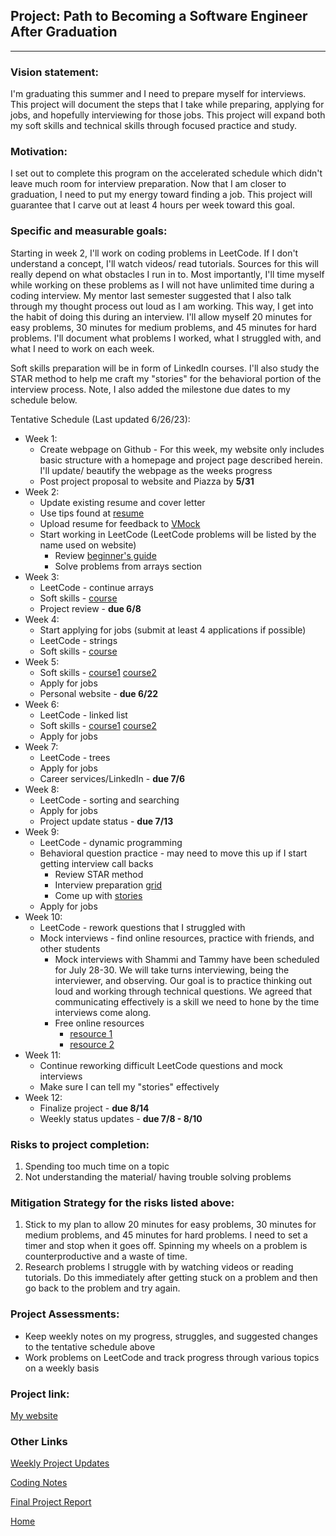 <!---
layout: page
title: "Project"
permalink: /project
--->

## Project: Path to Becoming a Software Engineer After Graduation

---

### Vision statement: 
I'm graduating this summer and I need to prepare myself for interviews. This project will document the steps that I take while preparing, applying for jobs, and hopefully interviewing for those jobs. This project will expand both my soft skills and technical skills through focused practice and study.

### Motivation:
I set out to complete this program on the accelerated schedule which didn't leave much room for interview preparation. Now that I am closer to graduation, I need to put my energy toward finding a job. This project will guarantee that I carve out at least 4 hours per week toward this goal.

### Specific and measurable goals:
Starting in week 2, I'll work on coding problems in LeetCode. If I don't understand a concept, I'll watch videos/ read tutorials. Sources for this will really depend on what obstacles I run in to.  Most importantly, I'll time myself while working on these problems as I will not have unlimited time during a coding interview. My mentor last semester suggested that I also talk through my thought process out loud as I am working. This way, I get into the habit of doing this during an interview. I'll allow myself 20 minutes for easy problems, 30 minutes for medium problems, and 45 minutes for hard problems. I'll document what problems I worked, what I struggled with, and what I need to work on each week.

Soft skills preparation will be in form of LinkedIn courses. I'll also study the STAR method to help me craft my "stories" for the behavioral portion of the interview process. Note, I also added the milestone due dates to my schedule below.

Tentative Schedule (Last updated 6/26/23):
* Week 1: 
  * Create webpage on Github - For this week, my website only includes basic structure with a homepage and project page described herein. I'll update/ beautify the webpage as the weeks progress
  * Post project proposal to website and Piazza by **5/31**
* Week 2:
  *  Update existing resume and cover letter
  *  Use tips found at [resume](https://www.colorado.edu/engineering/resumes-cvs-and-cover-letters)
  *  Upload resume for feedback to [VMock](https://www.vmock.com/ucb/login)
  *  Start working in LeetCode (LeetCode problems will be listed by the name used on website)
      *   Review [beginner's guide](https://leetcode.com/explore/featured/card/the-leetcode-beginners-guide/)
      *   Solve problems from arrays section
* Week 3:
  * LeetCode - continue arrays
  * Soft skills - [course](https://www.linkedin.com/learning/expert-tips-for-answering-common-interview-questions/salary-negotiation-approach-and-tips?u=42275329)
  * Project review - **due 6/8**
* Week 4:
  * Start applying for jobs (submit at least 4 applications if possible)
  * LeetCode - strings
  * Soft skills - [course](https://www.linkedin.com/learning/interpersonal-communication/interpersonal-communication?u=42275329)
* Week 5:
  * Soft skills - [course1](https://www.linkedin.com/learning/job-interview-tips-for-software-engineers/overview-of-software-engineering-roles?u=42275329)
                  [course2](https://www.linkedin.com/learning/get-ready-for-your-coding-interview/the-coding-interview?u=42275329)
  * Apply for jobs
  * Personal website - **due 6/22**
* Week 6:
  * LeetCode - linked list
  * Soft skills - [course1](https://www.linkedin.com/learning/interviewing-techniques-2019)
                  [course2](https://www.youtube.com/watch?v=XKu_SEDAykw)
  * Apply for jobs
* Week 7:
  * LeetCode - trees
  * Apply for jobs
  * Career services/LinkedIn - **due 7/6**
* Week 8:
  * LeetCode - sorting and searching
  * Apply for jobs
  * Project update status - **due 7/13**
* Week 9:
  * LeetCode - dynamic programming 
  * Behavioral question practice - may need to move this up if I start getting interview call backs
    * Review STAR method
    * Interview preparation [grid](https://docs.google.com/document/d/1ZrP093PIPan-qmNflTaFe33T77jaMrrjz3VWx9vkhzw/edit)
    * Come up with [stories](https://docs.google.com/document/d/1-jb8qU3wDMWS859zQfOU9LDmQkG0L1-d-SYcKIPDdVg/edit)
  * Apply for jobs
* Week 10:
  * LeetCode - rework questions that I struggled with   
  * Mock interviews - find online resources, practice with friends, and other students
    * Mock interviews with Shammi and Tammy have been scheduled for July 28-30. We will take turns interviewing, being the interviewer, and observing. Our goal is to practice thinking out loud and working through technical questions. We agreed that communicating effectively is a skill we need to hone by the time interviews come along.
    * Free online resources 
      * [resource 1](https://myinterviewpractice.com)
      * [resource 2](https://www.interviewbit.com/peer-mock-interview/) 
* Week 11:
  * Continue reworking difficult LeetCode questions and mock interviews
  * Make sure I can tell my "stories" effectively
* Week 12:
  * Finalize project - **due 8/14**
  * Weekly status updates - **due 7/8 - 8/10**

### Risks to project completion:
1. Spending too much time on a topic
2. Not understanding the material/ having trouble solving problems

### Mitigation Strategy for the risks listed above:
1. Stick to my plan to allow 20 minutes for easy problems, 30 minutes for medium problems, and 45 minutes for hard problems. I need to set a timer and stop when it goes off. Spinning my wheels on a problem is counterproductive and a waste of time.
2. Research problems I struggle with by watching videos or reading tutorials. Do this immediately after getting stuck on a problem and then go back to the problem and try again.

### Project Assessments:
* Keep weekly notes on my progress, struggles, and suggested changes to the tentative schedule above
* Work problems on LeetCode and track progress through various topics on a weekly basis

### Project link:
[My website](https://myweidner.github.io)

### Other Links
[Weekly Project Updates](./updates)

[Coding Notes](./codingnotes)

[Final Project Report](./final)

[Home](./)
